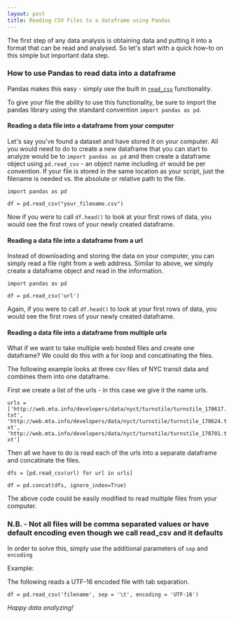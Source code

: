 ```yaml
---
layout: post
title: Reading CSV Files to a dataframe using Pandas
---
```


The first step of any data analysis is obtaining data and putting it into a format that can be read and analysed. So let's start with a quick how-to on this simple but important data step.

### How to use Pandas to read data into a dataframe

Pandas makes this easy - simply use the built in [`read_csv`](https://pandas.pydata.org/pandas-docs/stable/generated/pandas.read_csv.html) functionality.

To give your file the ability to use this functionality, be sure to import the pandas library using the standard convention `import pandas as pd`.

#### Reading a data file into a dataframe from your computer

Let's say you've found a dataset and have stored it on your computer. All you would need to do to create a new dataframe that you can start to analyze would be to `import pandas as pd` and then create a dataframe object using `pd.read_csv` - an object name including `df` would be per convention. If your file is stored in the same location as your script, just the filename is needed vs. the absolute or relative path to the file.

`import pandas as pd`

`df = pd.read_csv("your_filename.csv")`

Now if you were to call `df.head()` to look at your first rows of data, you would see the first rows of your newly created dataframe.

#### Reading a data file into a dataframe from a url

Instead of downloading and storing the data on your computer, you can simply read a file right from a web address. Similar to above, we simply create a dataframe object and read in the information.

`import pandas as pd`

`df = pd.read_csv('url')`

Again, if you were to call `df.head()` to look at your first rows of data, you would see the first rows of your newly created dataframe.

#### Reading a data file into a dataframe from multiple urls

What if we want to take multiple web hosted files and create one dataframe? We could do this with a for loop and concatinating the files. 

The following example looks at three csv files of NYC transit data and combines them into one dataframe.

First we create a list of the urls - in this case we give it the name urls.

`urls = ['http://web.mta.info/developers/data/nyct/turnstile/turnstile_170617.txt', 'http://web.mta.info/developers/data/nyct/turnstile/turnstile_170624.txt', 'http://web.mta.info/developers/data/nyct/turnstile/turnstile_170701.txt']`

Then all we have to do is read each of the urls into a separate dataframe and concatinate the files.

`dfs = [pd.read_csv(url) for url in urls]`

`df = pd.concat(dfs, ignore_index=True)`

The above code could be easily modified to read multiple files from your computer.

### N.B. - Not all files will be comma separated values or have default encoding even though we call read_csv and it defaults 

In order to solve this, simply use the additional parameters of `sep` and `encoding`

Example:

The following reads a UTF-16 encoded file with tab separation.

`df = pd.read_csv('filename', sep = '\t', encoding = 'UTF-16')`

_Happy data analyzing!_
